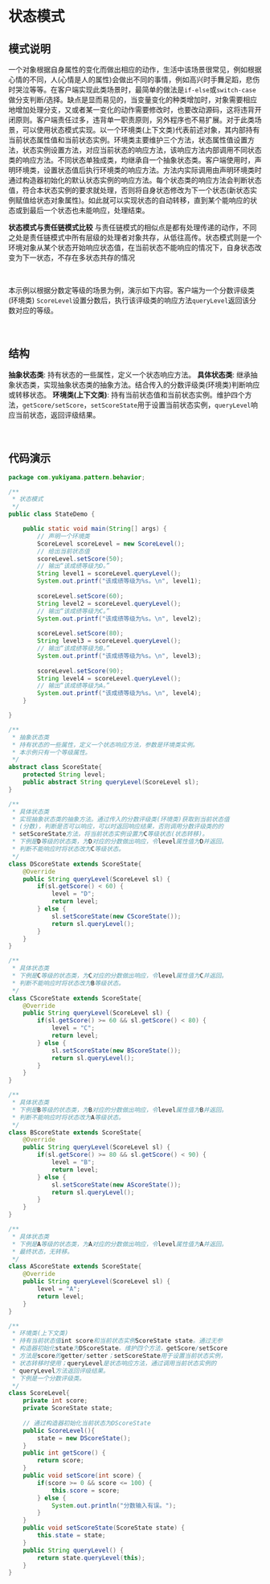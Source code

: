 # 状态模式

## 模式说明

一个对象根据自身属性的变化而做出相应的动作，生活中该场景很常见，例如根据心情的不同，人(心情是人的属性)会做出不同的事情，例如高兴时手舞足蹈，悲伤时哭泣等等。在客户端实现此类场景时，最简单的做法是`if-else`或`switch-case`做分支判断/选择。缺点是显而易见的，当变量变化的种类增加时，对象需要相应地增加处理分支，又或者某一变化的动作需要修改时，也要改动源码，这将违背开闭原则。客户端责任过多，违背单一职责原则，另外程序也不易扩展。对于此类场景，可以使用状态模式实现。以一个环境类(上下文类)代表前述对象，其内部持有当前状态属性值和当前状态实例。环境类主要维护三个方法，状态属性值设置方法，状态实例设置方法，对应当前状态的响应方法，该响应方法内部调用不同状态类的响应方法。不同状态单独成类，均继承自一个抽象状态类。客户端使用时，声明环境类，设置状态值后执行环境类的响应方法。方法内实际调用由声明环境类时通过构造器初始化的默认状态实例的响应方法。每个状态类的响应方法会判断状态值，符合本状态实例的要求就处理，否则将自身状态修改为下一个状态(新状态实例赋值给状态对象属性)。如此就可以实现状态的自动转移，直到某个能响应的状态或到最后一个状态也未能响应，处理结束。

**状态模式与责任链模式比较**
与责任链模式的相似点是都有处理传递的动作，不同之处是责任链模式中所有层级的处理者对象共存，从低往高传。状态模式则是一个环境对象从某个状态开始响应状态值，在当前状态不能响应的情况下，自身状态改变为下一状态，不存在多状态共存的情况

<br />

本示例以根据分数定等级的场景为例，演示如下内容。客户端为一个分数评级类(环境类)
`ScoreLevel`设置分数后，执行该评级类的响应方法`queryLevel`返回该分数对应的等级。

<br />

## 结构
**抽象状态类**: 持有状态的一些属性，定义一个状态响应方法。
**具体状态类**: 继承抽象状态类，实现抽象状态类的抽象方法。结合传入的分数评级类(环境类)判断响应或转移状态。
**环境类(上下文类)**: 持有当前状态值和当前状态实例。维护四个方法，`getScore/setScore`，`setScoreState`用于设置当前状态实例，`queryLevel`响应当前状态，返回评级结果。

<br />

## 代码演示
```java
package com.yukiyama.pattern.behavior;

/**
 * 状态模式
 */
public class StateDemo {

    public static void main(String[] args) {
        // 声明一个环境类
        ScoreLevel scoreLevel = new ScoreLevel();
        // 给出当前状态值
        scoreLevel.setScore(50);
        // 输出“该成绩等级为D。”
        String level1 = scoreLevel.queryLevel();
        System.out.printf("该成绩等级为%s。\n", level1);
        
        scoreLevel.setScore(60);
        String level2 = scoreLevel.queryLevel();
        // 输出“该成绩等级为C。”
        System.out.printf("该成绩等级为%s。\n", level2);
        
        scoreLevel.setScore(80);
        String level3 = scoreLevel.queryLevel();
        // 输出“该成绩等级为B。”
        System.out.printf("该成绩等级为%s。\n", level3);
        
        scoreLevel.setScore(90);
        String level4 = scoreLevel.queryLevel();
        // 输出“该成绩等级为A。”
        System.out.printf("该成绩等级为%s。\n", level4);
    }

}

/**
 * 抽象状态类
 * 持有状态的一些属性，定义一个状态响应方法，参数是环境类实例。
 * 本示例只有一个等级属性。
 */
abstract class ScoreState{
    protected String level;
    public abstract String queryLevel(ScoreLevel sl);
}

/**
 * 具体状态类
 * 实现抽象状态类的抽象方法。通过传入的分数评级类(环境类)获取到当前状态值
 * (分数)，判断是否可以响应，可以时返回响应结果，否则调用分数评级类的的
 * setScoreState方法，将当前状态实例设置为C等级状态(状态转移)。
 * 下例是D等级的状态类，为D对应的分数做出响应，令level属性值为D并返回。
 * 判断不能响应时将状态改为C等级状态。
 */
class DScoreState extends ScoreState{
    @Override
    public String queryLevel(ScoreLevel sl) {
        if(sl.getScore() < 60) {
            level = "D";
            return level;
        } else {
            sl.setScoreState(new CScoreState());
            return sl.queryLevel();
        }
    }
}

/**
 * 具体状态类
 * 下例是C等级的状态类，为C对应的分数做出响应，令level属性值为C并返回。
 * 判断不能响应时将状态改为B等级状态。
 */
class CScoreState extends ScoreState{
    @Override
    public String queryLevel(ScoreLevel sl) {
        if(sl.getScore() >= 60 && sl.getScore() < 80) {
            level = "C";
            return level;
        } else {
            sl.setScoreState(new BScoreState());
            return sl.queryLevel();
        }
    }
}

/**
 * 具体状态类
 * 下例是B等级的状态类，为B对应的分数做出响应，令level属性值为B并返回。
 * 判断不能响应时将状态改为A等级状态。
 */
class BScoreState extends ScoreState{
    @Override
    public String queryLevel(ScoreLevel sl) {
        if(sl.getScore() >= 80 && sl.getScore() < 90) {
            level = "B";
            return level;
        } else {
            sl.setScoreState(new AScoreState());
            return sl.queryLevel();
        }
    }
}

/**
 * 具体状态类
 * 下例是A等级的状态类，为A对应的分数做出响应，令level属性值为A并返回。
 * 最终状态，无转移。
 */
class AScoreState extends ScoreState{
    @Override
    public String queryLevel(ScoreLevel sl) {
        level = "A";
        return level;
    }
}

/**
 * 环境类(上下文类)
 * 持有当前状态值int score和当前状态实例ScoreState state。通过无参
 * 构造器初始化state为DScoreState。维护四个方法，getScore/setScore
 * 方法是score的getter/setter；setScoreState用于设置当前状态实例，
 * 状态转移时使用；queryLevel是状态响应方法，通过调用当前状态实例的
 * queryLevel方法返回评级结果。
 * 下例是一个分数评级类。
 */
class ScoreLevel{
    private int score;
    private ScoreState state;
    
    // 通过构造器初始化当前状态为DScoreState
    public ScoreLevel(){
        state = new DScoreState();
    }
    public int getScore() {
        return score;
    }
    public void setScore(int score) {
        if(score >= 0 && score <= 100) {
            this.score = score;
        } else {
            System.out.println("分数输入有误。");
        }
    }
    public void setScoreState(ScoreState state) {
        this.state = state;
    }
    public String queryLevel() {
        return state.queryLevel(this);
    }
}
```
